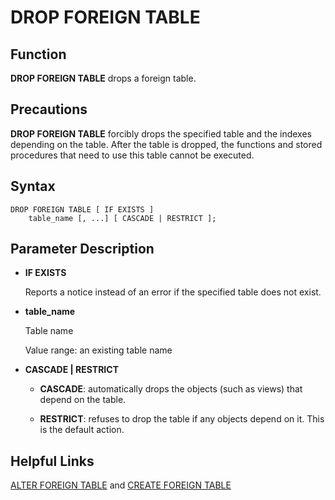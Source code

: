# DROP FOREIGN TABLE<a name="EN-US_TOPIC_0289899895"></a>

## Function<a name="en-us_topic_0283137169_section57611418144918"></a>

**DROP FOREIGN TABLE**  drops a foreign table.

## Precautions<a name="en-us_topic_0283137169_section67466306494"></a>

**DROP FOREIGN TABLE**  forcibly drops the specified table and the indexes depending on the table. After the table is dropped, the functions and stored procedures that need to use this table cannot be executed.

## Syntax<a name="en-us_topic_0283137169_section20143164116497"></a>

```
DROP FOREIGN TABLE [ IF EXISTS ] 
    table_name [, ...] [ CASCADE | RESTRICT ];
```

## Parameter Description<a name="en-us_topic_0283137169_section4910646204920"></a>

-   **IF EXISTS**

    Reports a notice instead of an error if the specified table does not exist.

-   **table\_name**

    Table name

    Value range: an existing table name

-   **CASCADE | RESTRICT**

    -   **CASCADE**: automatically drops the objects \(such as views\) that depend on the table.

    -   **RESTRICT**: refuses to drop the table if any objects depend on it. This is the default action.



## Helpful Links<a name="en-us_topic_0283137169_section1811945514913"></a>

[ALTER FOREIGN TABLE](alter-foreign-table.md)  and  [CREATE FOREIGN TABLE](create-foreign-table.md)

